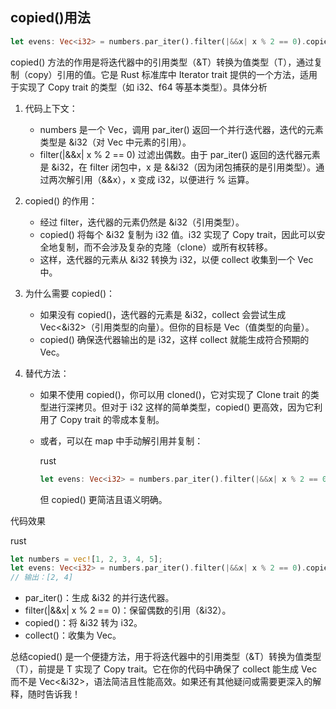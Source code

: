 ## copied()用法

```rust
let evens: Vec<i32> = numbers.par_iter().filter(|&&x| x % 2 == 0).copied().collect();
```

copied() 方法的作用是将迭代器中的引用类型（&T）转换为值类型（T），通过复制（copy）引用的值。它是 Rust 标准库中 Iterator trait 提供的一个方法，适用于实现了 Copy trait 的类型（如 i32、f64 等基本类型）。具体分析

1. 代码上下文：

   - numbers 是一个 Vec<i32>，调用 par_iter() 返回一个并行迭代器，迭代的元素类型是 &i32（对 Vec 中元素的引用）。
   - filter(|&&x| x % 2 == 0) 过滤出偶数。由于 par_iter() 返回的迭代器元素是 &i32，在 filter 闭包中，x 是 &&i32（因为闭包捕获的是引用类型）。通过两次解引用（&&x），x 变成 i32，以便进行 % 运算。

2. copied() 的作用：

   - 经过 filter，迭代器的元素仍然是 &i32（引用类型）。
   - copied() 将每个 &i32 复制为 i32 值。i32 实现了 Copy trait，因此可以安全地复制，而不会涉及复杂的克隆（clone）或所有权转移。
   - 这样，迭代器的元素从 &i32 转换为 i32，以便 collect 收集到一个 Vec<i32> 中。

3. 为什么需要 copied()：

   - 如果没有 copied()，迭代器的元素是 &i32，collect 会尝试生成 Vec<&i32>（引用类型的向量）。但你的目标是 Vec<i32>（值类型的向量）。
   - copied() 确保迭代器输出的是 i32，这样 collect 就能生成符合预期的 Vec<i32>。

4. 替代方法：

   - 如果不使用 copied()，你可以用 cloned()，它对实现了 Clone trait 的类型进行深拷贝。但对于 i32 这样的简单类型，copied() 更高效，因为它利用了 Copy trait 的零成本复制。

   - 或者，可以在 map 中手动解引用并复制：

     rust

     

     ```rust
     let evens: Vec<i32> = numbers.par_iter().filter(|&&x| x % 2 == 0).map(|&x| x).collect();
     ```

     但 copied() 更简洁且语义明确。

代码效果

rust



```rust
let numbers = vec![1, 2, 3, 4, 5];
let evens: Vec<i32> = numbers.par_iter().filter(|&&x| x % 2 == 0).copied().collect();
// 输出：[2, 4]
```

- par_iter()：生成 &i32 的并行迭代器。
- filter(|&&x| x % 2 == 0)：保留偶数的引用（&i32）。
- copied()：将 &i32 转为 i32。
- collect()：收集为 Vec<i32>。

总结copied() 是一个便捷方法，用于将迭代器中的引用类型（&T）转换为值类型（T），前提是 T 实现了 Copy trait。它在你的代码中确保了 collect 能生成 Vec<i32> 而不是 Vec<&i32>，语法简洁且性能高效。如果还有其他疑问或需要更深入的解释，随时告诉我！